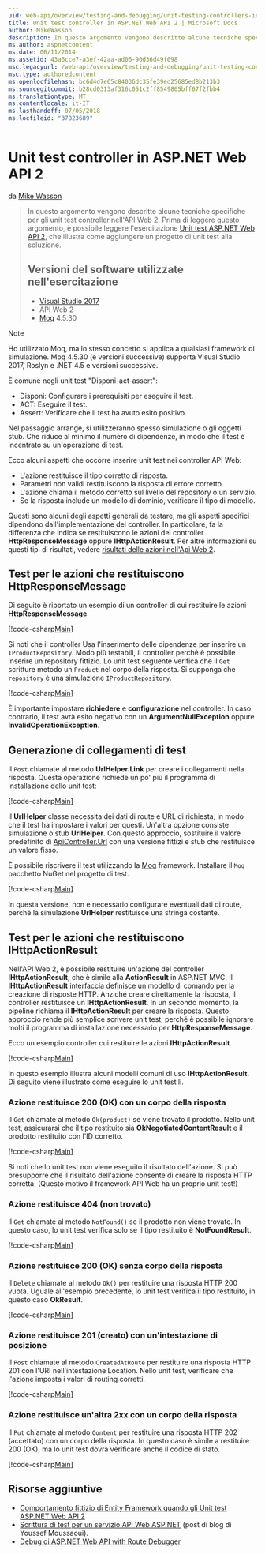 ```yaml
---
uid: web-api/overview/testing-and-debugging/unit-testing-controllers-in-web-api
title: Unit test controller in ASP.NET Web API 2 | Microsoft Docs
author: MikeWasson
description: In questo argomento vengono descritte alcune tecniche specifiche per gli unit test controller nell'API Web 2. Prima di leggere questo argomento, è possibile leggere l'esercitazione unità...
ms.author: aspnetcontent
ms.date: 06/11/2014
ms.assetid: 43a6cce7-a3ef-42aa-ad06-90d36d49f098
msc.legacyurl: /web-api/overview/testing-and-debugging/unit-testing-controllers-in-web-api
msc.type: authoredcontent
ms.openlocfilehash: bc6d4d7e65c84036dc35fe39ed25685ed8b213b3
ms.sourcegitcommit: b28cd0313af316c051c2ff8549865bff67f2fbb4
ms.translationtype: MT
ms.contentlocale: it-IT
ms.lasthandoff: 07/05/2018
ms.locfileid: "37823689"
---
```

<a name="unit-testing-controllers-in-aspnet-web-api-2"></a>Unit test controller in ASP.NET Web API 2
====================
da [Mike Wasson](https://github.com/MikeWasson)

> In questo argomento vengono descritte alcune tecniche specifiche per gli unit test controller nell'API Web 2. Prima di leggere questo argomento, è possibile leggere l'esercitazione [Unit test ASP.NET Web API 2](unit-testing-with-aspnet-web-api.md), che illustra come aggiungere un progetto di unit test alla soluzione.
> 
> ## <a name="software-versions-used-in-the-tutorial"></a>Versioni del software utilizzate nell'esercitazione
> 
> - [Visual Studio 2017](https://www.visualstudio.com/vs/)
> - API Web 2
> - [Moq](https://github.com/Moq) 4.5.30

> [!NOTE]
> Ho utilizzato Moq, ma lo stesso concetto si applica a qualsiasi framework di simulazione. Moq 4.5.30 (e versioni successive) supporta Visual Studio 2017, Roslyn e .NET 4.5 e versioni successive.

È comune negli unit test &quot;Disponi-act-assert&quot;:

- Disponi: Configurare i prerequisiti per eseguire il test.
- ACT: Eseguire il test.
- Assert: Verificare che il test ha avuto esito positivo.

Nel passaggio arrange, si utilizzeranno spesso simulazione o gli oggetti stub. Che riduce al minimo il numero di dipendenze, in modo che il test è incentrato su un'operazione di test.

Ecco alcuni aspetti che occorre inserire unit test nei controller API Web:

- L'azione restituisce il tipo corretto di risposta.
- Parametri non validi restituiscono la risposta di errore corretto.
- L'azione chiama il metodo corretto sul livello del repository o un servizio.
- Se la risposta include un modello di dominio, verificare il tipo di modello.

Questi sono alcuni degli aspetti generali da testare, ma gli aspetti specifici dipendono dall'implementazione del controller. In particolare, fa la differenza che indica se restituiscono le azioni del controller **HttpResponseMessage** oppure **IHttpActionResult**. Per altre informazioni su questi tipi di risultati, vedere [risultati delle azioni nell'Api Web 2](../getting-started-with-aspnet-web-api/action-results.md).

## <a name="testing-actions-that-return-httpresponsemessage"></a>Test per le azioni che restituiscono HttpResponseMessage

Di seguito è riportato un esempio di un controller di cui restituire le azioni **HttpResponseMessage**.

[!code-csharp[Main](unit-testing-controllers-in-web-api/samples/sample1.cs)]

Si noti che il controller Usa l'inserimento delle dipendenze per inserire un `IProductRepository`. Modo più testabili, il controller perché è possibile inserire un repository fittizio. Lo unit test seguente verifica che il `Get` scritture metodo un `Product` nel corpo della risposta. Si supponga che `repository` è una simulazione `IProductRepository`.

[!code-csharp[Main](unit-testing-controllers-in-web-api/samples/sample2.cs)]

È importante impostare **richiedere** e **configurazione** nel controller. In caso contrario, il test avrà esito negativo con un **ArgumentNullException** oppure **InvalidOperationException**.

## <a name="testing-link-generation"></a>Generazione di collegamenti di test

Il `Post` chiamate al metodo **UrlHelper.Link** per creare i collegamenti nella risposta. Questa operazione richiede un po' più il programma di installazione dello unit test:

[!code-csharp[Main](unit-testing-controllers-in-web-api/samples/sample3.cs)]

Il **UrlHelper** classe necessita dei dati di route e URL di richiesta, in modo che il test ha impostare i valori per questi. Un'altra opzione consiste simulazione o stub **UrlHelper**. Con questo approccio, sostituire il valore predefinito di [ApiController.Url](https://msdn.microsoft.com/library/system.web.http.apicontroller.url.aspx) con una versione fittizi e stub che restituisce un valore fisso.

È possibile riscrivere il test utilizzando la [Moq](https://github.com/Moq) framework. Installare il `Moq` pacchetto NuGet nel progetto di test.

[!code-csharp[Main](unit-testing-controllers-in-web-api/samples/sample4.cs)]

In questa versione, non è necessario configurare eventuali dati di route, perché la simulazione **UrlHelper** restituisce una stringa costante.


## <a name="testing-actions-that-return-ihttpactionresult"></a>Test per le azioni che restituiscono IHttpActionResult

Nell'API Web 2, è possibile restituire un'azione del controller **IHttpActionResult**, che è simile alla **ActionResult** in ASP.NET MVC. Il **IHttpActionResult** interfaccia definisce un modello di comando per la creazione di risposte HTTP. Anziché creare direttamente la risposta, il controller restituisce un **IHttpActionResult**. In un secondo momento, la pipeline richiama il **IHttpActionResult** per creare la risposta. Questo approccio rende più semplice scrivere unit test, perché è possibile ignorare molti il programma di installazione necessario per **HttpResponseMessage**.

Ecco un esempio controller cui restituire le azioni **IHttpActionResult**.

[!code-csharp[Main](unit-testing-controllers-in-web-api/samples/sample5.cs)]

In questo esempio illustra alcuni modelli comuni di uso **IHttpActionResult**. Di seguito viene illustrato come eseguire lo unit test li.

### <a name="action-returns-200-ok-with-a-response-body"></a>Azione restituisce 200 (OK) con un corpo della risposta

Il `Get` chiamate al metodo `Ok(product)` se viene trovato il prodotto. Nello unit test, assicurarsi che il tipo restituito sia **OkNegotiatedContentResult** e il prodotto restituito con l'ID corretto.

[!code-csharp[Main](unit-testing-controllers-in-web-api/samples/sample6.cs)]

Si noti che lo unit test non viene eseguito il risultato dell'azione. Si può presupporre che il risultato dell'azione consente di creare la risposta HTTP corretta. (Questo motivo il framework API Web ha un proprio unit test!)

### <a name="action-returns-404-not-found"></a>Azione restituisce 404 (non trovato)

Il `Get` chiamate al metodo `NotFound()` se il prodotto non viene trovato. In questo caso, lo unit test verifica solo se il tipo restituito è **NotFoundResult**.

[!code-csharp[Main](unit-testing-controllers-in-web-api/samples/sample7.cs)]

### <a name="action-returns-200-ok-with-no-response-body"></a>Azione restituisce 200 (OK) senza corpo della risposta

Il `Delete` chiamate al metodo `Ok()` per restituire una risposta HTTP 200 vuota. Uguale all'esempio precedente, lo unit test verifica il tipo restituito, in questo caso **OkResult**.

[!code-csharp[Main](unit-testing-controllers-in-web-api/samples/sample8.cs)]

### <a name="action-returns-201-created-with-a-location-header"></a>Azione restituisce 201 (creato) con un'intestazione di posizione

Il `Post` chiamate al metodo `CreatedAtRoute` per restituire una risposta HTTP 201 con l'URI nell'intestazione Location. Nello unit test, verificare che l'azione imposta i valori di routing corretti.

[!code-csharp[Main](unit-testing-controllers-in-web-api/samples/sample9.cs)]

### <a name="action-returns-another-2xx-with-a-response-body"></a>Azione restituisce un'altra 2xx con un corpo della risposta

Il `Put` chiamate al metodo `Content` per restituire una risposta HTTP 202 (accettato) con un corpo della risposta. In questo caso è simile a restituire 200 (OK), ma lo unit test dovrà verificare anche il codice di stato.

[!code-csharp[Main](unit-testing-controllers-in-web-api/samples/sample10.cs)]

## <a name="additional-resources"></a>Risorse aggiuntive

- [Comportamento fittizio di Entity Framework quando gli Unit test ASP.NET Web API 2](mocking-entity-framework-when-unit-testing-aspnet-web-api-2.md)
- [Scrittura di test per un servizio API Web ASP.NET](https://blogs.msdn.com/b/youssefm/archive/2013/01/28/writing-tests-for-an-asp-net-webapi-service.aspx) (post di blog di Youssef Moussaoui).
- [Debug di ASP.NET Web API with Route Debugger](https://blogs.msdn.com/b/webdev/archive/2013/04/04/debugging-asp-net-web-api-with-route-debugger.aspx)
